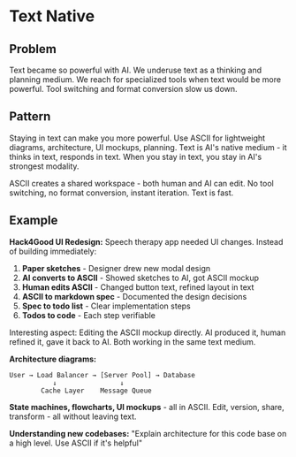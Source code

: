 # Text Native

## Problem
Text became so powerful with AI. We underuse text as a thinking and planning medium.
We reach for specialized tools when text would be more powerful. Tool switching and format conversion slow us down.

## Pattern
Staying in text can make you more powerful. Use ASCII for lightweight diagrams, architecture, UI mockups, planning.
Text is AI's native medium - it thinks in text, responds in text.
When you stay in text, you stay in AI's strongest modality.

ASCII creates a shared workspace - both human and AI can edit.
No tool switching, no format conversion, instant iteration. Text is fast.

## Example

**Hack4Good UI Redesign:**
Speech therapy app needed UI changes. Instead of building immediately:

1. **Paper sketches** - Designer drew new modal design
2. **AI converts to ASCII** - Showed sketches to AI, got ASCII mockup
3. **Human edits ASCII** - Changed button text, refined layout in text
4. **ASCII to markdown spec** - Documented the design decisions
5. **Spec to todo list** - Clear implementation steps
6. **Todos to code** - Each step verifiable

Interesting aspect: Editing the ASCII mockup directly.
AI produced it, human refined it, gave it back to AI.
Both working in the same text medium.

**Architecture diagrams:**
```
User → Load Balancer → [Server Pool] → Database
           ↓                ↓
        Cache Layer    Message Queue
```

**State machines, flowcharts, UI mockups** - all in ASCII.
Edit, version, share, transform - all without leaving text.

**Understanding new codebases:**
"Explain architecture for this code base on a high level. Use ASCII if it's helpful"
